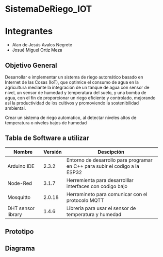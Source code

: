 # SistemaDeRiego_IOT

# Integrantes
- Alan de Jesús Avalos Negrete
- Josué Miguel Ortiz Meza

## Objetivo General

Desarrollar e implementar un sistema de riego automático basado en Internet de las Cosas (IoT), que optimice el consumo de agua en la agricultura mediante la integración de un tanque de agua con sensor de nivel, un sensor de humedad y temperatura del suelo, y una bomba de agua, con el fin de proporcionar un riego eficiente y controlado, mejorando así la productividad de los cultivos y promoviendo la sostenibilidad ambiental.

Crear un sistema de riego automatico, al detectar niveles altos de temperatura o niveles bajos de humedad

## Tabla de Software a utilizar

|Nombre|Versión|Descipción|
|-|-|-|
|Arduino IDE|2.3.2|Entorno de desarrollo para programar en C++ para subir el codigo a la ESP32|
|Node-Red|3.1.7|Herremienta para desarrolllar interfaces con codigo bajo|
|Mosquitto|2.0.18|Herramineto para comunicar con el protocolo MQTT|
|DHT sensor library|1.4.6|Libreria para usar el sensor de temperatura y humedad|

## Prototipo

## Diagrama


